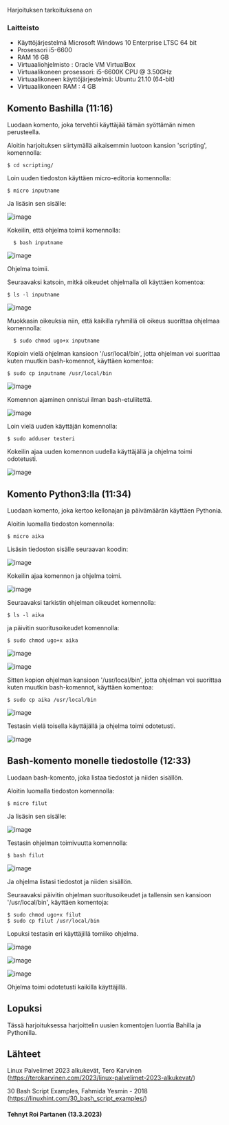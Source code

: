 


 Harjoituksen tarkoituksena on 
 
### Laitteisto
 
* Käyttöjärjestelmä	Microsoft Windows 10 Enterprise LTSC 64 bit
* Prosessori i5-6600
* RAM 16 GB
* Virtuaaliohjelmisto : Oracle VM VirtualBox
* Virtuaalikoneen prosessori: i5-6600K CPU @ 3.50GHz
* Virtuaalikoneen käyttöjärjestelmä: Ubuntu 21.10 (64-bit)
* Virtuaalikoneen RAM : 4 GB





## Komento Bashilla (11:16)

Luodaan komento, joka tervehtii käyttäjää tämän syöttämän nimen perusteella. 

Aloitin harjoituksen siirtymällä aikaisemmin luotoon kansion 'scripting', komennolla:

    $ cd scripting/
  
Loin uuden tiedoston käyttäen micro-editoria komennolla:

    $ micro inputname
    
 Ja lisäsin sen sisälle:
 
 ![image](https://user-images.githubusercontent.com/106889187/224656708-ee4dc0ed-60dc-45b3-a33f-fdcfed2a0479.png)

Kokeilin, että ohjelma toimii komennolla:

      $ bash inputname
      
      
  ![image](https://user-images.githubusercontent.com/106889187/224658212-3375755d-0ed8-47e9-89c2-20bf0e336674.png)
 
     
 Ohjelma toimii.
 
 
 Seuraavaksi katsoin, mitkä oikeudet ohjelmalla oli käyttäen komentoa:
 
    $ ls -l inputname
 
![image](https://user-images.githubusercontent.com/106889187/224658571-21c4a8d9-fcbb-4a0e-b1c5-3296eb7cb1f2.png)


Muokkasin oikeuksia niin, että kaikilla ryhmillä oli oikeus suorittaa ohjelmaa komennolla:

      $ sudo chmod ugo+x inputname

Kopioin vielä ohjelman kansioon '/usr/local/bin', jotta ohjelman voi suorittaa kuten muutkin bash-komennot, käyttäen komentoa:

    $ sudo cp inputname /usr/local/bin


![image](https://user-images.githubusercontent.com/106889187/224660229-084279b7-0c75-4a04-8f6d-1a68d4d1a27c.png)

  Komennon ajaminen onnistui ilman bash-etuliitettä.

![image](https://user-images.githubusercontent.com/106889187/224660868-6ac56bda-2ef9-42f8-a79f-e824f368b66a.png)


Loin vielä uuden käyttäjän komennolla:

    $ sudo adduser testeri
    
  Kokeilin ajaa uuden komennon uudella käyttäjällä ja ohjelma toimi odotetusti.
  
  ![image](https://user-images.githubusercontent.com/106889187/224662115-3cb71935-5b49-4b99-8842-2f9202255b84.png)

  

## Komento Python3:lla (11:34)

Luodaan komento, joka kertoo kellonajan ja päivämäärän käyttäen Pythonia.

Aloitin luomalla tiedoston komennolla:

    $ micro aika
    
    
 Lisäsin tiedoston sisälle seuraavan koodin:
 
![image](https://user-images.githubusercontent.com/106889187/224669318-34fd1e7b-a581-4229-90d2-0264f879314d.png)


Kokeilin ajaa komennon ja ohjelma toimi.


![image](https://user-images.githubusercontent.com/106889187/224669041-e8583b66-f8b7-4041-a909-8684730117d3.png)


Seuraavaksi tarkistin ohjelman oikeudet komennolla:

    $ ls -l aika

ja päivitin suoritusoikeudet komennolla:

    $ sudo chmod ugo+x aika

![image](https://user-images.githubusercontent.com/106889187/224670052-b779bec4-050e-49d3-b2ce-c7bbe187161a.png)

![image](https://user-images.githubusercontent.com/106889187/224670218-d6e1cbe7-c28d-4eaf-af95-bd260f388904.png)


Sitten kopion ohjelman kansioon '/usr/local/bin', jotta ohjelman voi suorittaa kuten muutkin bash-komennot, käyttäen komentoa:

    $ sudo cp aika /usr/local/bin

![image](https://user-images.githubusercontent.com/106889187/224670732-3754859c-3cc8-42aa-8249-ab9841c0645f.png)

Testasin vielä toisella käyttäjällä ja ohjelma toimi odotetusti.

![image](https://user-images.githubusercontent.com/106889187/224671146-23932a0a-5b80-450e-9a55-0fffa8a49259.png)

## Bash-komento monelle tiedostolle (12:33)

Luodaan bash-komento, joka listaa tiedostot ja niiden sisällön.

Aloitin luomalla tiedoston komennolla:

    $ micro filut
    
Ja lisäsin sen sisälle:

![image](https://user-images.githubusercontent.com/106889187/224691363-428312bf-f474-4760-80c1-c210e9036f54.png)

Testasin ohjelman toimivuutta komennolla:

    $ bash filut
    
![image](https://user-images.githubusercontent.com/106889187/224691617-34fc1197-e348-4405-b329-ec69b426631d.png)

Ja ohjelma listasi tiedostot ja niiden sisällön.


Seuraavaksi päivitin ohjelman suoritusoikeudet ja tallensin sen kansioon '/usr/local/bin', käyttäen komentoja:

    $ sudo chmod ugo+x filut
    $ sudo cp filut /usr/local/bin

Lopuksi testasin eri käyttäjillä tomiiko ohjelma.

![image](https://user-images.githubusercontent.com/106889187/224692862-ac3139db-fad8-4d5e-8c58-658a9aa7ae1a.png)

![image](https://user-images.githubusercontent.com/106889187/224693298-570659f9-ebb7-4ea7-ace6-5ef91f4da762.png)

![image](https://user-images.githubusercontent.com/106889187/224693626-20eaa833-cefe-47f4-b1d7-921cd484ba9d.png)

Ohjelma toimi odotetusti kaikilla käyttäjillä.


 ## Lopuksi 
 
 Tässä harjoituksessa harjoittelin uusien komentojen luontia Bahilla ja Pythonilla.
 
 
## Lähteet

Linux Palvelimet 2023 alkukevät, Tero Karvinen (https://terokarvinen.com/2023/linux-palvelimet-2023-alkukevat/)

30 Bash Script Examples, Fahmida Yesmin - 2018 (https://linuxhint.com/30_bash_script_examples/)


#### Tehnyt Roi Partanen (13.3.2023)
